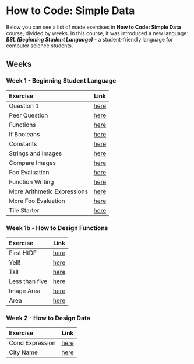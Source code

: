 # How to Code: Simple Data
Below you can see a list of made exercises in **How to Code: Simple Data** course, divided by weeks. In this course, it was introduced a new language: ***BSL (Beginning Student Language)*** - a student-friendly language for computer science students.

## Weeks
### Week 1 - Beginning Student Language

Exercise | Link
:-- | :--:
Question 1 | [here](./week1/exercise1.rkt)
Peer Question | [here](./week1/peer_question.rkt)
Functions | [here](./week1/functions.rkt)
If Booleans | [here](./week1/if_booleans.rkt)
Constants | [here](./week1/constants.rkt)
Strings and Images | [here](./week1/strings_and_images.rkt)
Compare Images | [here](./week1/problems/compare-images.rkt)
Foo Evaluation | [here](./week1/problems/foo-evaluation.rkt)
Function Writing | [here](./week1/problems/function-writing.rkt)
More Arithmetic Expressions | [here](./week1/problems/more-arithmetic-expressions.rkt)
More Foo Evaluation | [here](./week1/problems/more-foo-evaluation.rkt)
Tile Starter | [here](./week1/problems/tile-starter.rkt)

### Week 1b - How to Design Functions

Exercise | Link
:-- | :--:
First HtDF | [here](./week1b/first_htdf_problem.rkt)
Yell! | [here](./week1b/yell.rkt)
Tall | [here](./week1b/tall.rkt)
Less than five | [here](./week1b/less_than_five.rkt)
Image Area | [here](./week1b/image-area.rkt)
Area | [here](./week1b/area.rkt)

### Week 2 - How to Design Data

Exercise | Link
:-- | :--:
Cond Expression | [here](./week2/cond_exp.rkt)
City Name | [here](./week2/city_name.rkt)